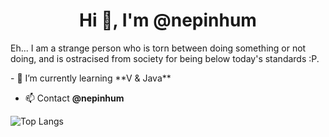 <h1 align="center">Hi 👋, I'm @nepinhum</h1>
<p>Eh... I am a strange person who is torn between doing something or not doing, and is ostracised from society for being below today's standards :P.</p>
- 🌱 I’m currently learning **V & Java**

- 📫 Contact **@nepinhum**


![Top Langs](https://github-readme-stats.vercel.app/api/top-langs/?username=nxpinhum5326)
